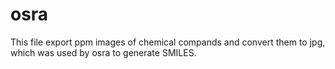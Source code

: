 # osra

This file export ppm images of chemical compands and convert them to jpg, which was used by osra to generate SMILES.
